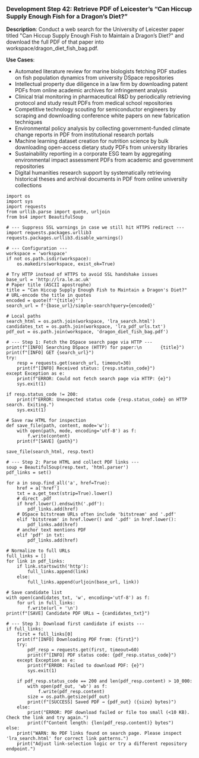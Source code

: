 ### Development Step 42: Retrieve PDF of Leicester’s “Can Hiccup Supply Enough Fish for a Dragon’s Diet?”

**Description**: Conduct a web search for the University of Leicester paper titled "Can Hiccup Supply Enough Fish to Maintain a Dragon’s Diet?" and download the full PDF of that paper into workspace/dragon_diet_fish_bag.pdf.

**Use Cases**:
- Automated literature review for marine biologists fetching PDF studies on fish population dynamics from university DSpace repositories
- Intellectual property due diligence in a law firm by downloading patent PDFs from online academic archives for infringement analysis
- Clinical trial monitoring in pharmaceutical R&D by periodically retrieving protocol and study result PDFs from medical school repositories
- Competitive technology scouting for semiconductor engineers by scraping and downloading conference white papers on new fabrication techniques
- Environmental policy analysis by collecting government-funded climate change reports in PDF from institutional research portals
- Machine learning dataset creation for nutrition science by bulk downloading open-access dietary study PDFs from university libraries
- Sustainability reporting in a corporate ESG team by aggregating environmental impact assessment PDFs from academic and government repositories
- Digital humanities research support by systematically retrieving historical theses and archival documents in PDF from online university collections

```
import os
import sys
import requests
from urllib.parse import quote, urljoin
from bs4 import BeautifulSoup

# --- Suppress SSL warnings in case we still hit HTTPS redirect ---
import requests.packages.urllib3
requests.packages.urllib3.disable_warnings()

# --- Configuration ---
workspace = 'workspace'
if not os.path.isdir(workspace):
    os.makedirs(workspace, exist_ok=True)

# Try HTTP instead of HTTPS to avoid SSL handshake issues
base_url = 'http://lra.le.ac.uk'
# Paper title (ASCII apostrophe)
title = "Can Hiccup Supply Enough Fish to Maintain a Dragon's Diet?"
# URL-encode the title in quotes
encoded = quote(f'"{title}"')
search_url = f'{base_url}/simple-search?query={encoded}'

# Local paths
search_html = os.path.join(workspace, 'lra_search.html')
candidates_txt = os.path.join(workspace, 'lra_pdf_urls.txt')
pdf_out = os.path.join(workspace, 'dragon_diet_fish_bag.pdf')

# --- Step 1: Fetch the DSpace search page via HTTP ---
print(f"[INFO] Searching DSpace (HTTP) for paper:\n       {title}")
print(f"[INFO] GET {search_url}")
try:
    resp = requests.get(search_url, timeout=30)
    print(f"[INFO] Received status: {resp.status_code}")
except Exception as e:
    print(f"ERROR: Could not fetch search page via HTTP: {e}")
    sys.exit(1)

if resp.status_code != 200:
    print(f"ERROR: Unexpected status code {resp.status_code} on HTTP search. Exiting.")
    sys.exit(1)

# Save raw HTML for inspection
def save_file(path, content, mode='w'):
    with open(path, mode, encoding='utf-8') as f:
        f.write(content)
    print(f"[SAVE] {path}")

save_file(search_html, resp.text)

# --- Step 2: Parse HTML and collect PDF links ---
soup = BeautifulSoup(resp.text, 'html.parser')
pdf_links = set()

for a in soup.find_all('a', href=True):
    href = a['href']
    txt = a.get_text(strip=True).lower()
    # direct .pdf
    if href.lower().endswith('.pdf'):
        pdf_links.add(href)
    # DSpace bitstream URLs often include 'bitstream' and '.pdf'
    elif 'bitstream' in href.lower() and '.pdf' in href.lower():
        pdf_links.add(href)
    # anchor text mentions PDF
    elif 'pdf' in txt:
        pdf_links.add(href)

# Normalize to full URLs
full_links = []
for link in pdf_links:
    if link.startswith('http'):
        full_links.append(link)
    else:
        full_links.append(urljoin(base_url, link))

# Save candidate list
with open(candidates_txt, 'w', encoding='utf-8') as f:
    for url in full_links:
        f.write(url + '\n')
print(f"[SAVE] Candidate PDF URLs → {candidates_txt}")

# --- Step 3: Download first candidate if exists ---
if full_links:
    first = full_links[0]
    print(f"[INFO] Downloading PDF from: {first}")
    try:
        pdf_resp = requests.get(first, timeout=60)
        print(f"[INFO] PDF status code: {pdf_resp.status_code}")
    except Exception as e:
        print(f"ERROR: Failed to download PDF: {e}")
        sys.exit(1)

    if pdf_resp.status_code == 200 and len(pdf_resp.content) > 10_000:
        with open(pdf_out, 'wb') as f:
            f.write(pdf_resp.content)
        size = os.path.getsize(pdf_out)
        print(f"[SUCCESS] Saved PDF → {pdf_out} ({size} bytes)")
    else:
        print("ERROR: PDF download failed or file too small (<10 KB). Check the link and try again.")
        print(f"Content length: {len(pdf_resp.content)} bytes")
else:
    print("WARN: No PDF links found on search page. Please inspect 'lra_search.html' for correct link patterns.")
    print("Adjust link-selection logic or try a different repository endpoint.")
```